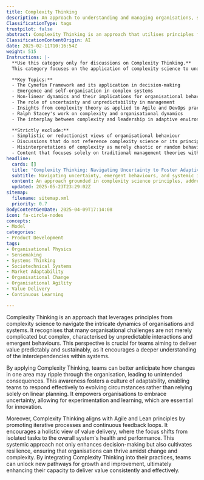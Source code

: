 ```yaml
---
title: Complexity Thinking
description: An approach to understanding and managing organisations, systems, and uncertainty using complexity science, emergence, and nonlinear dynamics. Incudes but not limited to Cynefin and Stacy.
ClassificationType: tags
trustpilot: false
abstract: Complexity Thinking is an approach that utilises principles from complexity science to address the intricate dynamics present within organisations and systems. It acknowledges that many challenges faced by organisations are complex rather than merely complicated, characterised by unpredictable interactions and emergent behaviours. This perspective is vital for teams striving to deliver value in a predictable and sustainable manner, as it promotes a deeper understanding of the interdependencies within systems. By employing Complexity Thinking, teams can better foresee how changes in one area may have cascading effects throughout the organisation, leading to unintended consequences. This understanding nurtures a culture of adaptability, enabling teams to respond effectively to changing circumstances rather than relying on linear planning. It empowers organisations to embrace uncertainty, fostering experimentation and learning, which are critical for innovation. Furthermore, Complexity Thinking aligns with Agile and Lean principles by advocating for iterative processes and continuous feedback loops, shifting the focus from isolated tasks to the overall health and performance of the system. This systemic approach not only improves decision-making but also builds resilience, ensuring organisations can thrive in the face of change and complexity. By integrating Complexity Thinking into their practices, teams can discover new avenues for growth and improvement, ultimately enhancing their ability to deliver value consistently and effectively.
ClassificationContentOrigin: AI
date: 2025-02-11T10:16:54Z
weight: 515
Instructions: |-
  **Use this category only for discussions on Complexity Thinking.**  
  This category focuses on the application of complexity science to understand and manage organisations, systems, and the inherent uncertainties within them. It encompasses theories and frameworks that highlight the non-linear dynamics and emergent behaviours in complex adaptive systems.

  **Key Topics:**
  - The Cynefin Framework and its application in decision-making
  - Emergence and self-organisation in complex systems
  - Non-linear dynamics and their implications for organisational behaviour
  - The role of uncertainty and unpredictability in management
  - Insights from complexity theory as applied to Agile and DevOps practices
  - Ralph Stacey's work on complexity and organisational dynamics
  - The interplay between complexity and leadership in adaptive environments

  **Strictly exclude:**
  - Simplistic or reductionist views of organisational behaviour
  - Discussions that do not reference complexity science or its principles
  - Misinterpretations of complexity as merely chaotic or random behaviour
  - Content that focuses solely on traditional management theories without integrating complexity perspectives
headline:
  cards: []
  title: 'Complexity Thinking: Navigating Uncertainty to Foster Adaptive Organisations'
  subtitle: Navigating uncertainty, emergent behaviours, and systemic interdependencies to enhance adaptability, resilience, and sustainable value delivery.
  content: An approach grounded in complexity science principles, addressing organisational challenges characterised by uncertainty, emergent behaviours, and nonlinear interactions. It emphasises systemic thinking, adaptability, experimentation, iterative feedback loops, and resilience, enabling teams to navigate unpredictability, improve decision-making, and sustainably deliver value within dynamic environments.
  updated: 2025-05-23T23:29:02Z
sitemap:
  filename: sitemap.xml
  priority: 0.7
BodyContentGenDate: 2025-04-09T17:14:08
icon: fa-circle-nodes
concepts:
- Model
categories:
- Product Development
tags:
- Organisational Physics
- Sensemaking
- Systems Thinking
- Sociotechnical Systems
- Market Adaptability
- Organisational Change
- Organisational Agility
- Value Delivery
- Continuous Learning

---
```

Complexity Thinking is an approach that leverages principles from complexity science to navigate the intricate dynamics of organisations and systems. It recognises that many organisational challenges are not merely complicated but complex, characterised by unpredictable interactions and emergent behaviours. This perspective is crucial for teams aiming to deliver value predictably and sustainably, as it encourages a deeper understanding of the interdependencies within systems.

By applying Complexity Thinking, teams can better anticipate how changes in one area may ripple through the organisation, leading to unintended consequences. This awareness fosters a culture of adaptability, enabling teams to respond effectively to evolving circumstances rather than relying solely on linear planning. It empowers organisations to embrace uncertainty, allowing for experimentation and learning, which are essential for innovation.

Moreover, Complexity Thinking aligns with Agile and Lean principles by promoting iterative processes and continuous feedback loops. It encourages a holistic view of value delivery, where the focus shifts from isolated tasks to the overall system's health and performance. This systemic approach not only enhances decision-making but also cultivates resilience, ensuring that organisations can thrive amidst change and complexity. By integrating Complexity Thinking into their practices, teams can unlock new pathways for growth and improvement, ultimately enhancing their capacity to deliver value consistently and effectively.
